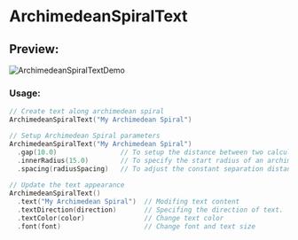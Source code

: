 #  ArchimedeanSpiralText

## Preview:

![ArchimedeanSpiralTextDemo](https://user-images.githubusercontent.com/1284944/117950922-3ef10e80-b346-11eb-9da1-50b0f87990a2.gif)

### Usage:
```swift
// Create text along archimedean spiral
ArchimedeanSpiralText("My Archimedean Spiral")

// Setup Archimedean Spiral parameters
ArchimedeanSpiralText("My Archimedean Spiral")
  .gap(10.0)                // To setup the distance between two calculated points.
  .innerRadius(15.0)        // To specify the start radius of an archimedean spiral
  .spacing(radiusSpacing)   // To adjust the constant separation distance between intersection points measured from the origin.
   
// Update the text appearance
ArchimedeanSpiralText()
  .text("My Archimedean Spiral")  // Modifing text content
  .textDirection(direction)       // Specifing the direction of text.
  .textColor(color)               // Change text color
  .font(font)                     // Change font and text size
```
